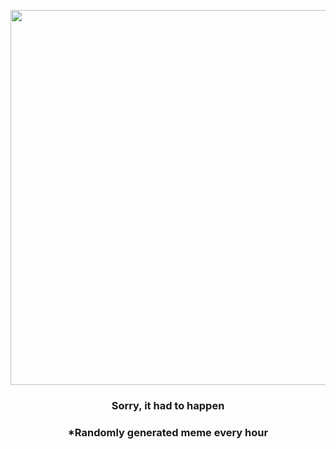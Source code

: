 <p align="center">
        <img src="https://i.redd.it/1ckpc6q6h9o91.gif" width="600" height="600">
        </p>
        <h3 align="center">Sorry, it had to happen</h3>
        <h3 align="center">*Randomly generated meme every hour</h3>
    